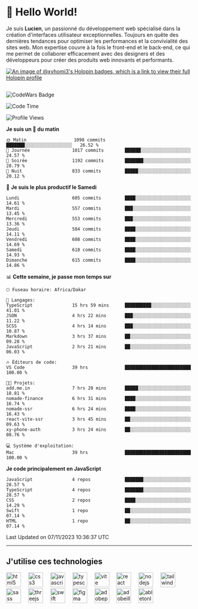 # 👋 Hello World!

Je suis **Lucien**, un passionné du développement web spécialisé dans la création d'interfaces utilisateur exceptionnelles. Toujours en quête des dernières tendances pour optimiser les performances et la convivialité des sites web. Mon expertise couvre à la fois le front-end et le back-end, ce qui me permet de collaborer efficacement avec des designers et des développeurs pour créer des produits web innovants et performants.

[![An image of @xyhomi3's Holopin badges, which is a link to view their full Holopin profile](https://holopin.me/xyhomi3)](https://holopin.io/@xyhomi3)

##

![CodeWars Badge](https://www.codewars.com/users/xyhomi3/badges/small)

<!--START_SECTION:waka-->
![Code Time](http://img.shields.io/badge/Code%20Time-202%20hrs%2027%20mins-blue)

![Profile Views](http://img.shields.io/badge/Vues%20du%20profil-18-blue)

**Je suis un 🐤 du matin** 

```text
🌞 Matin                  1098 commits        ███████░░░░░░░░░░░░░░░░░░   26.52 % 
🌆 Journée                1017 commits        ██████░░░░░░░░░░░░░░░░░░░   24.57 % 
🌃 Soirée                 1192 commits        ███████░░░░░░░░░░░░░░░░░░   28.79 % 
🌙 Nuit                   833 commits         █████░░░░░░░░░░░░░░░░░░░░   20.12 % 
```
📅 **Je suis le plus productif le Samedi** 

```text
Lundi                    605 commits         ████░░░░░░░░░░░░░░░░░░░░░   14.61 % 
Mardi                    557 commits         ███░░░░░░░░░░░░░░░░░░░░░░   13.45 % 
Mercredi                 553 commits         ███░░░░░░░░░░░░░░░░░░░░░░   13.36 % 
Jeudi                    584 commits         ████░░░░░░░░░░░░░░░░░░░░░   14.11 % 
Vendredi                 608 commits         ████░░░░░░░░░░░░░░░░░░░░░   14.69 % 
Samedi                   618 commits         ████░░░░░░░░░░░░░░░░░░░░░   14.93 % 
Dimanche                 615 commits         ████░░░░░░░░░░░░░░░░░░░░░   14.86 % 
```


📊 **Cette semaine, je passe mon temps sur** 

```text
🕑︎ Fuseau horaire: Africa/Dakar

💬 Langages: 
TypeScript               15 hrs 59 mins      ██████████░░░░░░░░░░░░░░░   41.01 % 
JSON                     4 hrs 22 mins       ███░░░░░░░░░░░░░░░░░░░░░░   11.22 % 
SCSS                     4 hrs 14 mins       ███░░░░░░░░░░░░░░░░░░░░░░   10.87 % 
Markdown                 3 hrs 37 mins       ██░░░░░░░░░░░░░░░░░░░░░░░   09.28 % 
JavaScript               2 hrs 21 mins       ██░░░░░░░░░░░░░░░░░░░░░░░   06.03 % 

🔥 Éditeurs de code: 
VS Code                  39 hrs              █████████████████████████   100.00 % 

🐱‍💻 Projets: 
add.me.in                7 hrs 20 mins       █████░░░░░░░░░░░░░░░░░░░░   18.81 % 
nomade-finance           6 hrs 31 mins       ████░░░░░░░░░░░░░░░░░░░░░   16.74 % 
nomade-ssr               6 hrs 24 mins       ████░░░░░░░░░░░░░░░░░░░░░   16.43 % 
react-vite-ssr           3 hrs 45 mins       ██░░░░░░░░░░░░░░░░░░░░░░░   09.63 % 
xy-phone-auth            3 hrs 24 mins       ██░░░░░░░░░░░░░░░░░░░░░░░   08.76 % 

💻 Système d'exploitation: 
Mac                      39 hrs              █████████████████████████   100.00 % 
```

**Je code principalement en JavaScript** 

```text
JavaScript               4 repos             ███████░░░░░░░░░░░░░░░░░░   28.57 % 
TypeScript               4 repos             ███████░░░░░░░░░░░░░░░░░░   28.57 % 
CSS                      2 repos             ████░░░░░░░░░░░░░░░░░░░░░   14.29 % 
Swift                    1 repo              ██░░░░░░░░░░░░░░░░░░░░░░░   07.14 % 
HTML                     1 repo              ██░░░░░░░░░░░░░░░░░░░░░░░   07.14 % 
```




 Last Updated on 07/11/2023 10:36:37 UTC
<!--END_SECTION:waka-->
---

## J'utilise ces technologies

<div align="left">
  <img src="https://skillicons.dev/icons?i=html" height="40" alt="html5 logo"  />
  <img width="12" />
  <img src="https://skillicons.dev/icons?i=css" height="40" alt="css3 logo"  />
  <img width="12" />
  <img src="https://skillicons.dev/icons?i=js" height="40" alt="javascript logo"  />
  <img width="12" />
  <img src="https://skillicons.dev/icons?i=ts" height="40" alt="typescript logo"  />
  <img width="12" />
  <img src="https://skillicons.dev/icons?i=vite" height="40" alt="vite logo"  />
  <img width="12" />
  <img src="https://skillicons.dev/icons?i=react" height="40" alt="react logo"  />
  <img width="12" />
  <img src="https://cdn.jsdelivr.net/gh/devicons/devicon/icons/nodejs/nodejs-original.svg" height="40" alt="nodejs logo"  />
  <img width="12" />
  <img src="https://skillicons.dev/icons?i=tailwind" height="40" alt="tailwindcss logo"  />
  <img width="12" />
  <img src="https://skillicons.dev/icons?i=sass" height="40" alt="sass logo"  />
  <img width="12" />
  <img src="https://skillicons.dev/icons?i=threejs" height="40" alt="threejs logo"  />
  <img width="12" />
  <img src="https://skillicons.dev/icons?i=swift" height="40" alt="swift logo"  />
  <img width="12" />
  <img src="https://skillicons.dev/icons?i=figma" height="40" alt="figma logo"  />
  <img width="12" />
  <img src="https://skillicons.dev/icons?i=ps" height="40" alt="adobephotoshop logo"  />
  <img width="12" />
  <img src="https://skillicons.dev/icons?i=ai" height="40" alt="adobeillustrator logo"  />
  <img width="12" />
  <img src="https://skillicons.dev/icons?i=ableton" height="40" alt="abletonlive logo"  />
</div>



